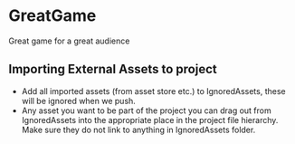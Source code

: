 # GreatGame
Great game for a great audience


## Importing External Assets to project
* Add all imported assets (from asset store etc.) to IgnoredAssets, these will be ignored when we push. 
* Any asset you want to be part of the project you can drag out from IgnoredAssets into the appropriate place in the project file hierarchy. Make sure they do not link to anything in IgnoredAssets folder.
